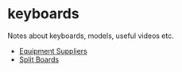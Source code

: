 # keyboards
Notes about keyboards, models, useful videos etc.

* [Equipment Suppliers](equipment-suppliers.md)
* [Split Boards](split-boards.md)
